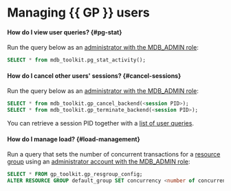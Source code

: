 # Managing {{ GP }} users

#### How do I view user queries? {#pg-stat}

Run the query below as an [administrator with the MDB_ADMIN role](../../managed-greenplum/concepts/cluster-users.md):

```sql
SELECT * from mdb_toolkit.pg_stat_activity();
```

#### How do I cancel other users' sessions? {#cancel-sessions}

Run the query below as an [administrator with the MDB_ADMIN role](../../managed-greenplum/concepts/cluster-users.md):

```sql
SELECT * from mdb_toolkit.gp_cancel_backend(<session PID>);
SELECT * from mdb_toolkit.gp_terminate_backend(<session PID>);
```

You can retrieve a session PID together with a [list of user queries](#pg-stat).

#### How do I manage load? {#load-management}

Run a query that sets the number of concurrent transactions for a [resource group](../../managed-greenplum/concepts/resource-groups.md) using an [administrator account with the MDB_ADMIN role](../../managed-greenplum/concepts/cluster-users.md):

```sql
SELECT * FROM gp_toolkit.gp_resgroup_config;
ALTER RESOURCE GROUP default_group SET concurrency <number of concurrent transactions>;
```
